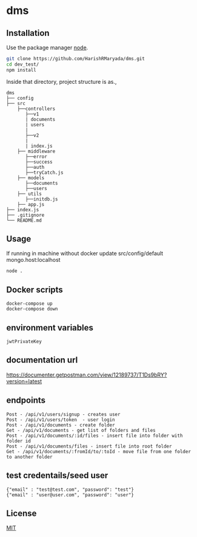 # dms

## Installation

Use the package manager [node](https://github.com/nodejs/node).

```bash
git clone https://github.com/HarishRMaryada/dms.git
cd dev_test/
npm install
```
Inside that directory, project structure is as.,

```
dms
├── config 
├── src
    ├──controllers
       ├──v1
       | documents
       | users
       |
       ├──v2
       |
       | index.js      
    ├── middleware
       ├──error
       ├──success
       ├──auth
       ├──tryCatch.js
    ├── models
       ├──documents
       ├──users
    ├── utils
       ├──initdb.js
    ├── app.js
├── index.js 
├── .gitignore
└── README.md

```

## Usage

If running in machine without docker update src/config/default mongo.host:localhost 

```node
node .
```

## Docker scripts

```
docker-compose up
docker-compose down
```
## environment variables
```
jwtPrivateKey
```
## documentation url
https://documenter.getpostman.com/view/12189737/T1Ds9bRY?version=latest

## endpoints
```
Post - /api/v1/users/signup - creates user
Post - /api/v1/users/token  - user login
Post - /api/v1/documents - create folder
Get - /api/v1/documents - get list of folders and files
Post - /api/v1/documents/:id/files - insert file into folder with folder id
Post - /api/v1/documents/files - insert file into root folder
Get - /api/v1/documents/:fromId/to/:toId - move file from one folder to another folder

```

## test credentails/seed user
```
{"email" : "test@test.com", "password": "test"}
{"email" : "user@user.com", "password": "user"}
```



## License
[MIT](https://choosealicense.com/licenses/mit/)